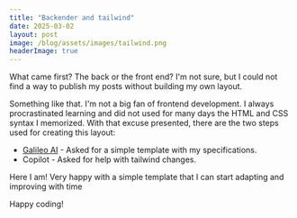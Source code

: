 ```yaml
---
title: "Backender and tailwind"
date: 2025-03-02
layout: post
image: /blog/assets/images/tailwind.png
headerImage: true
---
```


What came first? The back or the front end? I'm not sure, but I could not find a way to publish my posts without building my own layout. 

Something like that. I'm not a big fan of frontend development. I always procrastinated learning and did not used for many days the HTML and CSS syntax I memorized. With that excuse presented, there are the two steps used for creating this layout:
- [Galileo AI](https://www.usegalileo.ai/explore) - Asked for a simple template with my specifications.
- Copilot - Asked for help with tailwind changes.

Here I am! Very happy with a simple template that I can start adapting and improving with time

Happy coding!
